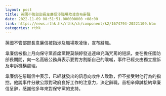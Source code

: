 ```yaml
---
layout: post
title: 英國不管部部長韋廉信涉職場欺凌宣布辭職
date: 2022-11-09 08:51:51.000000000 +08:00
link: https://news.rthk.hk/rthk/ch/component/k2/1674794-20221109.htm
categories: rthk
---
```


英國不管部部長韋廉信被指涉及職場欺凌後，宣布辭職。

韋廉信被指上月向保守黨首席黨鞭莫韻婷發送連串充滿咒罵的短訊，並在擔任國防部長期間，向一名高級公務員表示要對方割斷自己的喉嚨，事件已經交由獨立投訴及申訴機構處理。

韋廉信在辭職信中表示，已經就發出的訊息向收件人致歉，但不接受對他行為的指控。他說事件分散公眾對政府良好工作的注意力，決定辭職。首相辛偉誠接納韋廉信呈辭，感謝他多年來對保守黨的支持。
